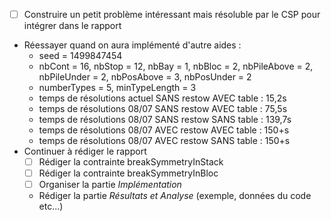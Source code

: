 - [ ] Construire un petit problème intéressant mais résoluble par le CSP pour intégrer dans le rapport
- Réessayer quand on aura implémenté d'autre aides :
  - seed = 1499847454 
  - nbCont = 16, nbStop = 12, nbBay = 1, nbBloc = 2, nbPileAbove = 2, nbPileUnder = 2, nbPosAbove = 3, nbPosUnder = 2
  - numberTypes = 5, minTypeLength = 3
  - temps de résolutions actuel SANS restow AVEC table : 15,2s
  - temps de résolutions 08/07 SANS restow AVEC table : 75,5s
  - temps de résolutions 08/07 SANS restow SANS table : 139,7s
  - temps de résolutions 08/07 AVEC restow AVEC table : 150+s
  - temps de résolutions 08/07 AVEC restow SANS table : 150+s
- Continuer à rédiger le rapport
  - [ ] Rédiger la contrainte breakSymmetryInStack
  - [ ] Rédiger la contrainte breakSymmetryInBloc
  - [ ] Organiser la partie *Implémentation*
  - Rédiger la partie *Résultats et Analyse* (exemple, données du code etc...)

